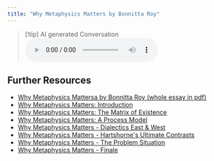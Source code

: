 ```yaml
---
title: "Why Metaphysics Matters by Bonnitta Roy"
---
```


> [!tip] AI generated Conversation
> <audio controls>
>   <source src="https://www.dropbox.com/scl/fi/bsivfg2atz3eobq92unqm/why-metaphysics-matters.mp3?rlkey=n1p3tk7v8v3sjycg7107z2usx&raw=1" type="audio/mpeg" >
> </audio>

## Further Resources

- [Why Metaphysics Mattersa by Bonnitta Roy (whole essay in pdf)](https://integral-review.org/issues/vol_15_no_1_roy_why_metaphysics_matters.pdf) 
- [Why Metaphysics Matters: Introduction](https://bonnittaroy.substack.com/p/why-metaphysics-matters-pt-1?utm_source=publication-search)
- [Why Metaphysics Matters: The Matrix of Existence](https://bonnittaroy.substack.com/p/why-metaphysics-matters-the-matrix?utm_source=publication-search)
- [Why Metaphysics Matters: A Process Model](https://bonnittaroy.substack.com/p/why-metaphysics-matters-a-process?utm_source=publication-search)
- [Why Metaphysics Matters - Dialectics East & West](https://bonnittaroy.substack.com/p/why-metaphysics-matters-dialectics?utm_source=publication-search)
- [Why Metaphysics Matters - Hartshorne's Ultimate Contrasts](https://bonnittaroy.substack.com/p/why-metaphysics-matters-hartshornes?utm_source=publication-search)
- [Why Metaphysics Matters - The Problem Situation](https://bonnittaroy.substack.com/p/why-metaphysics-matters-the-problem?utm_source=publication-search)
- [Why Metaphysics Matters - Finale](https://bonnittaroy.substack.com/p/why-metaphysics-matters-finale?utm_source=publication-search)

